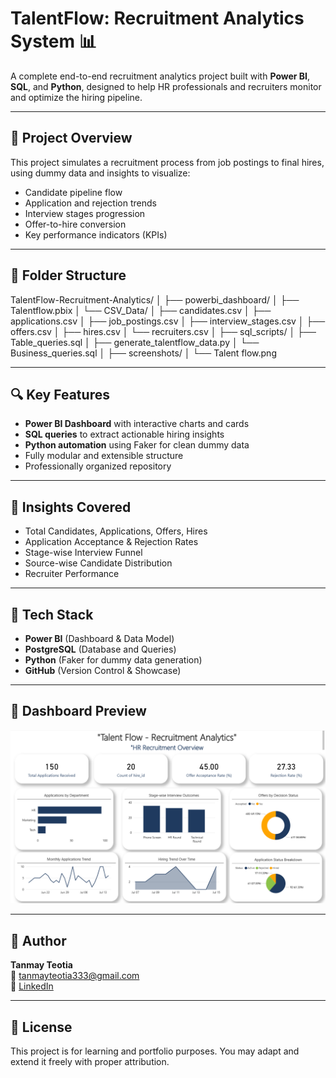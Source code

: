 # TalentFlow: Recruitment Analytics System 📊

A complete end-to-end recruitment analytics project built with **Power BI**, **SQL**, and **Python**, designed to help HR professionals and recruiters monitor and optimize the hiring pipeline.

---

## 📌 Project Overview

This project simulates a recruitment process from job postings to final hires, using dummy data and insights to visualize:

- Candidate pipeline flow
- Application and rejection trends
- Interview stages progression
- Offer-to-hire conversion
- Key performance indicators (KPIs)

---

## 📁 Folder Structure

TalentFlow-Recruitment-Analytics/
│
├── powerbi_dashboard/
│ ├── Talentflow.pbix
│ └── CSV_Data/
│ ├── candidates.csv
│ ├── applications.csv
│ ├── job_postings.csv
│ ├── interview_stages.csv
│ ├── offers.csv
│ ├── hires.csv
│ └── recruiters.csv
│
├── sql_scripts/
│ ├── Table_queries.sql
│ ├── generate_talentflow_data.py
│ └── Business_queries.sql
│
├── screenshots/
│ └── Talent flow.png



---

## 🔍 Key Features

- **Power BI Dashboard** with interactive charts and cards
- **SQL queries** to extract actionable hiring insights
- **Python automation** using Faker for clean dummy data
- Fully modular and extensible structure
- Professionally organized repository

---

## 🧠 Insights Covered

- Total Candidates, Applications, Offers, Hires
- Application Acceptance & Rejection Rates
- Stage-wise Interview Funnel
- Source-wise Candidate Distribution
- Recruiter Performance

---

## 🚀 Tech Stack

- **Power BI** (Dashboard & Data Model)
- **PostgreSQL** (Database and Queries)
- **Python** (Faker for dummy data generation)
- **GitHub** (Version Control & Showcase)

---

## 📸 Dashboard Preview

![TalentFlow Dashboard](screenshots/Talent%20flow.png)

---

## 👤 Author

**Tanmay Teotia**  
📧 tanmayteotia333@gmail.com  
🔗 [LinkedIn](www.linkedin.com/in/tanmay-teotia-019695228)

---

## 📝 License

This project is for learning and portfolio purposes. You may adapt and extend it freely with proper attribution.
